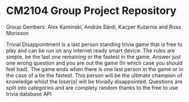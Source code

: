 # CM2104 Group Project Repository
Group Gembers:
  Alex Kaminski,
  András Sárdi,
  Kacper Kutarnia
  and
  Ross Morisson
  
  Trivial Disappointment is a last person standing trivia game that is free to play and can be run on any internet ready smart device. The rules are simple, be the last one remaining or the fastest in the game. Answer just one wrong question and you are out the game (In which case you should feel bad). The game ends when there is one last person in the game or in the case of a tie the fastest. This person will be the ultimate champion of knowledge whilst the loser(s) will be trivially disappointed. Questions are split into categories and are complety random thanks to the free to use trivia database API
